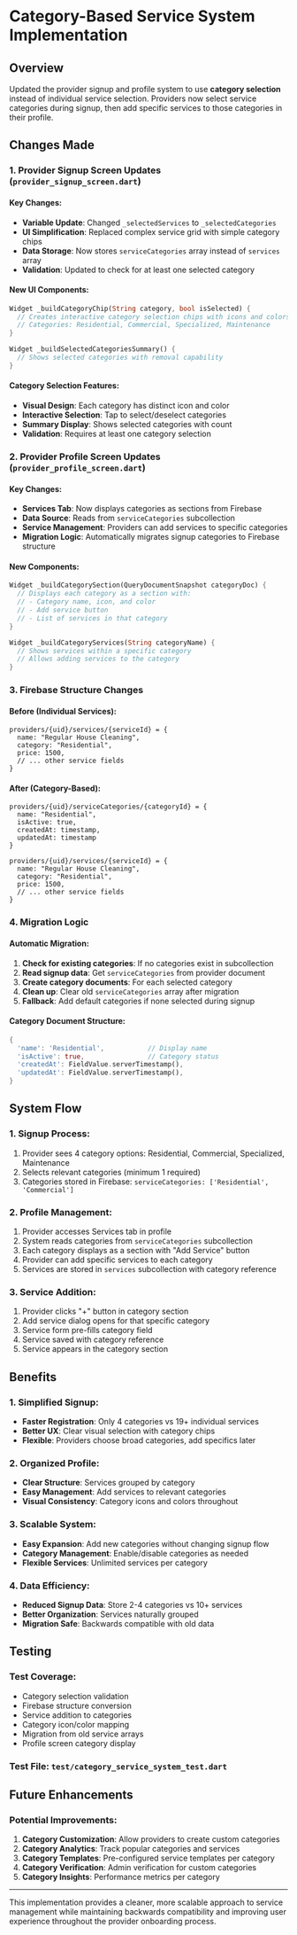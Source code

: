 # Category-Based Service System Implementation

## Overview
Updated the provider signup and profile system to use **category selection** instead of individual service selection. Providers now select service categories during signup, then add specific services to those categories in their profile.

## Changes Made

### 1. Provider Signup Screen Updates (`provider_signup_screen.dart`)

#### Key Changes:
- **Variable Update**: Changed `_selectedServices` to `_selectedCategories`
- **UI Simplification**: Replaced complex service grid with simple category chips
- **Data Storage**: Now stores `serviceCategories` array instead of `services` array
- **Validation**: Updated to check for at least one selected category

#### New UI Components:
```dart
Widget _buildCategoryChip(String category, bool isSelected) {
  // Creates interactive category selection chips with icons and colors
  // Categories: Residential, Commercial, Specialized, Maintenance
}

Widget _buildSelectedCategoriesSummary() {
  // Shows selected categories with removal capability
}
```

#### Category Selection Features:
- **Visual Design**: Each category has distinct icon and color
- **Interactive Selection**: Tap to select/deselect categories
- **Summary Display**: Shows selected categories with count
- **Validation**: Requires at least one category selection

### 2. Provider Profile Screen Updates (`provider_profile_screen.dart`)

#### Key Changes:
- **Services Tab**: Now displays categories as sections from Firebase
- **Data Source**: Reads from `serviceCategories` subcollection
- **Service Management**: Providers can add services to specific categories
- **Migration Logic**: Automatically migrates signup categories to Firebase structure

#### New Components:
```dart
Widget _buildCategorySection(QueryDocumentSnapshot categoryDoc) {
  // Displays each category as a section with:
  // - Category name, icon, and color
  // - Add service button
  // - List of services in that category
}

Widget _buildCategoryServices(String categoryName) {
  // Shows services within a specific category
  // Allows adding services to the category
}
```

### 3. Firebase Structure Changes

#### Before (Individual Services):
```
providers/{uid}/services/{serviceId} = {
  name: "Regular House Cleaning",
  category: "Residential", 
  price: 1500,
  // ... other service fields
}
```

#### After (Category-Based):
```
providers/{uid}/serviceCategories/{categoryId} = {
  name: "Residential",
  isActive: true,
  createdAt: timestamp,
  updatedAt: timestamp
}

providers/{uid}/services/{serviceId} = {
  name: "Regular House Cleaning",
  category: "Residential",
  price: 1500,
  // ... other service fields
}
```

### 4. Migration Logic

#### Automatic Migration:
1. **Check for existing categories**: If no categories exist in subcollection
2. **Read signup data**: Get `serviceCategories` from provider document
3. **Create category documents**: For each selected category
4. **Clean up**: Clear old `serviceCategories` array after migration
5. **Fallback**: Add default categories if none selected during signup

#### Category Document Structure:
```dart
{
  'name': 'Residential',           // Display name
  'isActive': true,                // Category status
  'createdAt': FieldValue.serverTimestamp(),
  'updatedAt': FieldValue.serverTimestamp(),
}
```

## System Flow

### 1. Signup Process:
1. Provider sees 4 category options: Residential, Commercial, Specialized, Maintenance
2. Selects relevant categories (minimum 1 required)
3. Categories stored in Firebase: `serviceCategories: ['Residential', 'Commercial']`

### 2. Profile Management:
1. Provider accesses Services tab in profile
2. System reads categories from `serviceCategories` subcollection
3. Each category displays as a section with "Add Service" button
4. Provider can add specific services to each category
5. Services are stored in `services` subcollection with category reference

### 3. Service Addition:
1. Provider clicks "+" button in category section
2. Add service dialog opens for that specific category
3. Service form pre-fills category field
4. Service saved with category reference
5. Service appears in the category section

## Benefits

### 1. Simplified Signup:
- **Faster Registration**: Only 4 categories vs 19+ individual services
- **Better UX**: Clear visual selection with category chips
- **Flexible**: Providers choose broad categories, add specifics later

### 2. Organized Profile:
- **Clear Structure**: Services grouped by category
- **Easy Management**: Add services to relevant categories
- **Visual Consistency**: Category icons and colors throughout

### 3. Scalable System:
- **Easy Expansion**: Add new categories without changing signup flow
- **Category Management**: Enable/disable categories as needed
- **Flexible Services**: Unlimited services per category

### 4. Data Efficiency:
- **Reduced Signup Data**: Store 2-4 categories vs 10+ services
- **Better Organization**: Services naturally grouped
- **Migration Safe**: Backwards compatible with old data

## Testing

### Test Coverage:
- Category selection validation
- Firebase structure conversion
- Service addition to categories
- Category icon/color mapping
- Migration from old service arrays
- Profile screen category display

### Test File: `test/category_service_system_test.dart`

## Future Enhancements

### Potential Improvements:
1. **Category Customization**: Allow providers to create custom categories
2. **Category Analytics**: Track popular categories and services
3. **Category Templates**: Pre-configured service templates per category
4. **Category Verification**: Admin verification for custom categories
5. **Category Insights**: Performance metrics per category

---

This implementation provides a cleaner, more scalable approach to service management while maintaining backwards compatibility and improving user experience throughout the provider onboarding process.